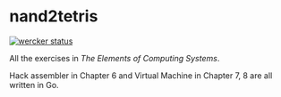 # nand2tetris

[![wercker status](https://app.wercker.com/status/0328faba738ad99bc3602d224f6232db/s "wercker status")](https://app.wercker.com/project/bykey/0328faba738ad99bc3602d224f6232db)

All the exercises in _The Elements of Computing Systems_.

Hack assembler in Chapter 6 and Virtual Machine in Chapter 7, 8 are all written in Go.
